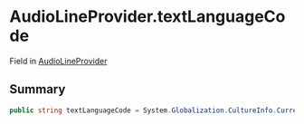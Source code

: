 # AudioLineProvider.textLanguageCode

Field in [AudioLineProvider](/api/csharp/yarn.unity.audiolineprovider.md)

## Summary



```csharp
public string textLanguageCode = System.Globalization.CultureInfo.CurrentCulture.Name;
```

